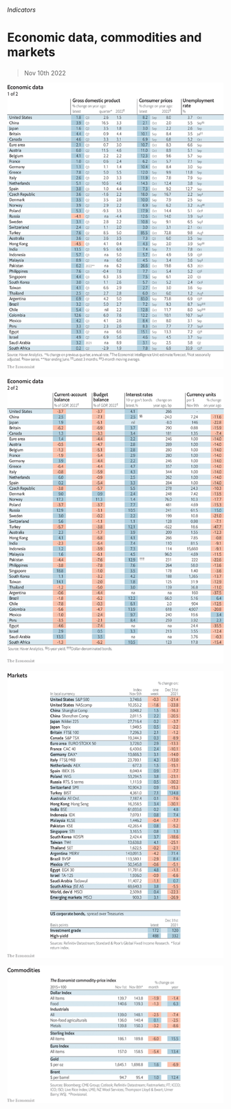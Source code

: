 ###### Indicators

# Economic data, commodities and markets 

#####  

> Nov 10th 2022 

![image](images/20221112_INT101.png) 


![image](images/20221112_INT102.png) 


![image](images/20221112_INT201.png) 


![image](images/20221112_INT401.png) 


